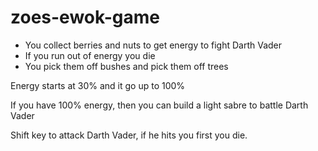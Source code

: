 # zoes-ewok-game

- You collect berries and nuts to get energy to fight Darth Vader
- If you run out of energy you die
- You pick them off bushes and pick them off trees

Energy starts at 30% and it go up to 100%

If you have 100% energy, then you can build a light sabre to battle Darth Vader

Shift key to attack Darth Vader, if he hits you first you die.

